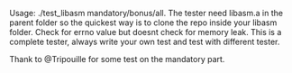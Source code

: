 Usage: ./test_libasm mandatory/bonus/all.
The tester need libasm.a in the parent folder so the quickest way is to clone the repo inside your libasm folder.
Check for errno value but doesnt check for memory leak.
This is a complete tester, always write your own test and test with different tester.

Thank to @Tripouille for some test on the mandatory part.

